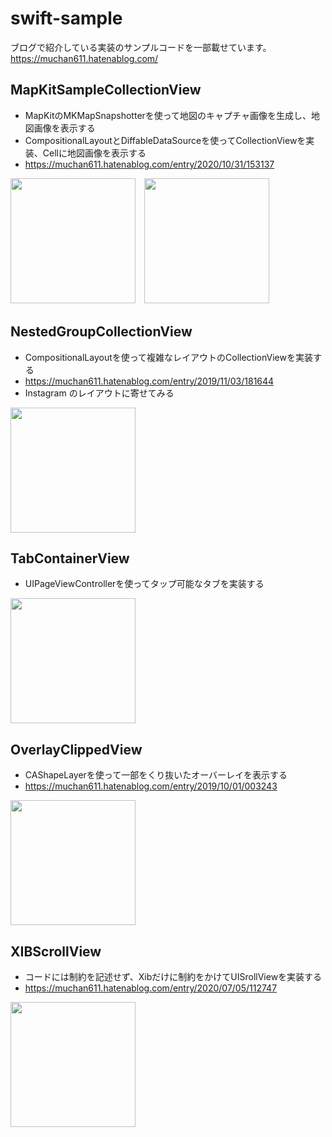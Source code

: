 # swift-sample

ブログで紹介している実装のサンプルコードを一部載せています。<br/>
https://muchan611.hatenablog.com/

## MapKitSampleCollectionView

- MapKitのMKMapSnapshotterを使って地図のキャプチャ画像を生成し、地図画像を表示する
- CompositionalLayoutとDiffableDataSourceを使ってCollectionViewを実装、Cellに地図画像を表示する
- https://muchan611.hatenablog.com/entry/2020/10/31/153137

<img src="https://i.gyazo.com/48f380343f0c34038c6375d378775af7.png" width=200>　<img src="https://i.gyazo.com/f888bef3362410309bf2a67f9cba57da.png" width=200>


## NestedGroupCollectionView

- CompositionalLayoutを使って複雑なレイアウトのCollectionViewを実装する
- https://muchan611.hatenablog.com/entry/2019/11/03/181644
- Instagram のレイアウトに寄せてみる

<img src="https://github.com/ykws/swift-sample/blob/feature/ios12+ibp_collection_view_compositional_Layout/Simulator%20Screen%20Shot%20-%20iPod%20touch%20(7th%20generation)%20-%202021-06-25%20at%2003.57.57.png?raw=true?raw=true" width=200>

## TabContainerView

- UIPageViewControllerを使ってタップ可能なタブを実装する

<img src="https://i.gyazo.com/b4e7091bfdb6e7d6719168d5cc85ca64.gif" width=200>


## OverlayClippedView

- CAShapeLayerを使って一部をくり抜いたオーバーレイを表示する
- https://muchan611.hatenablog.com/entry/2019/10/01/003243

<img src="https://i.gyazo.com/3ece88db9313d924a2f2b45718498fa0.gif" width=200>

## XIBScrollView

- コードには制約を記述せず、Xibだけに制約をかけてUISrollViewを実装する
- https://muchan611.hatenablog.com/entry/2020/07/05/112747

<img src="https://i.gyazo.com/c17ea0029aa7db50be66508e067f54d9.png" width=200>
